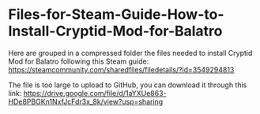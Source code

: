 # Files-for-Steam-Guide-How-to-Install-Cryptid-Mod-for-Balatro
Here are grouped in a compressed folder the files needed to install Cryptid Mod for Balatro following this Steam guide: https://steamcommunity.com/sharedfiles/filedetails/?id=3549294813

The file is too large to upload to GitHub, you can download it through this link: https://drive.google.com/file/d/1aYXUe863-HDe8PBGKn1NxfJcFdr3x_8k/view?usp=sharing

